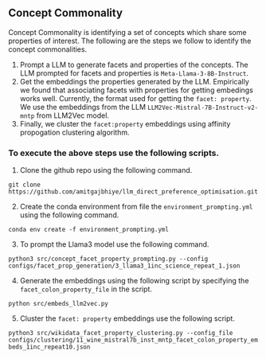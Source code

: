 ## Concept Commonality

Concept Commonality is identifying a set of concepts which share some properties of interest. The following are the steps we follow to identify the concept commonalities.

1) Prompt a LLM to generate facets and properties of the concepts. The LLM prompted for facets and properties is `Meta-Llama-3-8B-Instruct`.
2) Get the embeddings the properties generated by the LLM. Empirically we found that associating facets with properties for getting embedings works well. Currently, the format used for getting the `facet: property`. We use the embeddings from the LLM `LLM2Vec-Mistral-7B-Instruct-v2-mntp` from LLM2Vec model.
3) Finally, we cluster the `facet:property` embeddings using affinity propogation clustering algorithm.

### To execute the above steps use the following scripts.

1) Clone the github repo using the following command.

`git clone https://github.com/amitgajbhiye/llm_direct_preference_optimisation.git`

2) Create the conda environment from file the `environment_prompting.yml` using the following command.

`conda env create -f environment_prompting.yml`

3) To prompt the Llama3 model use the following command.

`python3 src/concept_facet_property_prompting.py --config configs/facet_prop_generation/3_llama3_1inc_science_repeat_1.json`

4) Generate the embeddings using the following script by specifying the `facet_colon_property_file` in the script.

`python src/embeds_llm2vec.py`

5) Cluster the `facet: property` embeddings use the following script.

`python3 src/wikidata_facet_property_clustering.py --config_file  configs/clustering/11_wine_mistral7b_inst_mntp_facet_colon_property_embeds_1inc_repeat10.json`

